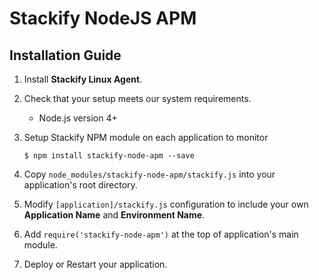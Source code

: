 
# Stackify NodeJS APM
 
## Installation Guide

1. Install **Stackify Linux Agent**. 
2. Check that your setup meets our system requirements. 
    * Node.js version 4+ 

3. Setup Stackify NPM module on each application to monitor
    
    `$ npm install stackify-node-apm --save`
     
4. Copy `node_modules/stackify-node-apm/stackify.js` into your application's root directory. 

5. Modify `[application]/stackify.js` configuration to include your own **Application Name** and **Environment Name**. 

6. Add `require('stackify-node-apm')` at the top of application's main module. 

7. Deploy or Restart your application.
